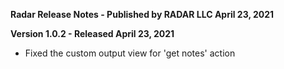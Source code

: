 **Radar Release Notes - Published by RADAR LLC April 23, 2021**


**Version 1.0.2 - Released April 23, 2021**

* Fixed the custom output view for 'get notes' action
